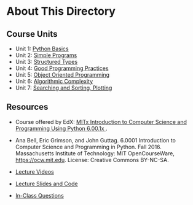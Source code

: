 # About This Directory

## Course Units
* Unit 1: [Python Basics]()
* Unit 2: [Simple Programs]()
* Unit 3: [Structured Types]()
* Unit 4: [Good Programming Practices]()
* Unit 5: [Object Oriented Programming]()
* Unit 6: [Algorithmic Complexity]()
* Unit 7: [Searching and Sorting, Plotting]()


## Resources

* Course offered by EdX: [MITx Introduction to Computer Science and Programming Using Python 6.00.1x ](https://www.edx.org/course/introduction-to-computer-science-and-programming-7).

* Ana Bell, Eric Grimson, and John Guttag. 6.0001 Introduction to Computer Science and Programming in Python. Fall 2016. Massachusetts Institute of Technology: MIT OpenCourseWare, https://ocw.mit.edu. License: Creative Commons BY-NC-SA.
* [Lecture Videos](https://ocw.mit.edu/courses/electrical-engineering-and-computer-science/6-0001-introduction-to-computer-science-and-programming-in-python-fall-2016/lecture-videos/)
* [Lecture Slides and Code](https://ocw.mit.edu/courses/electrical-engineering-and-computer-science/6-0001-introduction-to-computer-science-and-programming-in-python-fall-2016/lecture-slides-code/)
* [In-Class Questions](https://ocw.mit.edu/courses/electrical-engineering-and-computer-science/6-0001-introduction-to-computer-science-and-programming-in-python-fall-2016/in-class-questions-and-video-solutions/)

